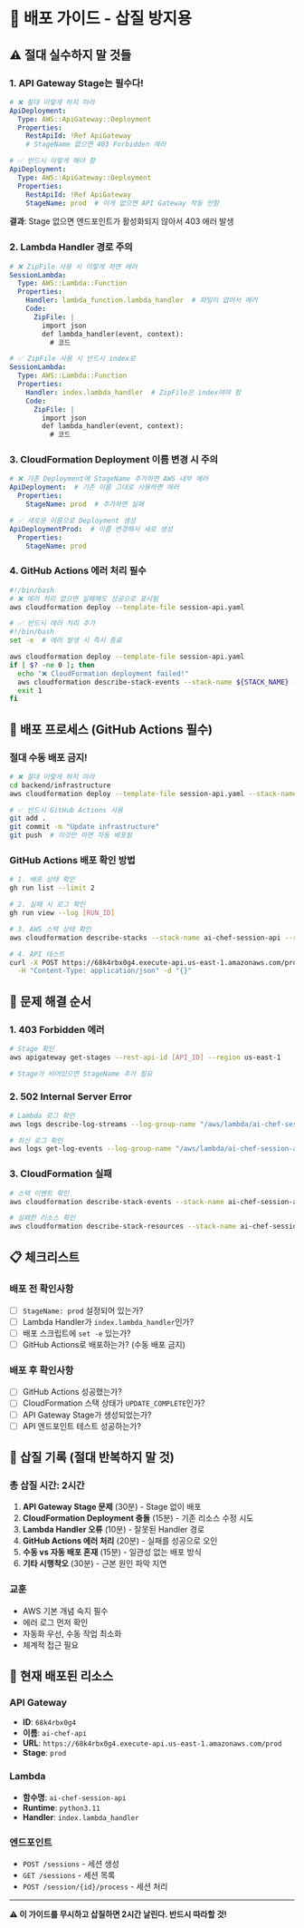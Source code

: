 # 🚨 배포 가이드 - 삽질 방지용

## ⚠️ 절대 실수하지 말 것들

### 1. API Gateway Stage는 필수다!
```yaml
# ❌ 절대 이렇게 하지 마라
ApiDeployment:
  Type: AWS::ApiGateway::Deployment
  Properties:
    RestApiId: !Ref ApiGateway
    # StageName 없으면 403 Forbidden 에러

# ✅ 반드시 이렇게 해야 함
ApiDeployment:
  Type: AWS::ApiGateway::Deployment
  Properties:
    RestApiId: !Ref ApiGateway
    StageName: prod  # 이게 없으면 API Gateway 작동 안함
```

**결과**: Stage 없으면 엔드포인트가 활성화되지 않아서 403 에러 발생

### 2. Lambda Handler 경로 주의
```yaml
# ❌ ZipFile 사용 시 이렇게 하면 에러
SessionLambda:
  Type: AWS::Lambda::Function
  Properties:
    Handler: lambda_function.lambda_handler  # 파일이 없어서 에러
    Code:
      ZipFile: |
        import json
        def lambda_handler(event, context):
          # 코드

# ✅ ZipFile 사용 시 반드시 index로
SessionLambda:
  Type: AWS::Lambda::Function
  Properties:
    Handler: index.lambda_handler  # ZipFile은 index여야 함
    Code:
      ZipFile: |
        import json
        def lambda_handler(event, context):
          # 코드
```

### 3. CloudFormation Deployment 이름 변경 시 주의
```yaml
# ❌ 기존 Deployment에 StageName 추가하면 AWS 내부 에러
ApiDeployment:  # 기존 이름 그대로 사용하면 에러
  Properties:
    StageName: prod  # 추가하면 실패

# ✅ 새로운 이름으로 Deployment 생성
ApiDeploymentProd:  # 이름 변경해서 새로 생성
  Properties:
    StageName: prod
```

### 4. GitHub Actions 에러 처리 필수
```bash
#!/bin/bash
# ❌ 에러 처리 없으면 실패해도 성공으로 표시됨
aws cloudformation deploy --template-file session-api.yaml

# ✅ 반드시 에러 처리 추가
#!/bin/bash
set -e  # 에러 발생 시 즉시 종료

aws cloudformation deploy --template-file session-api.yaml
if [ $? -ne 0 ]; then
  echo "❌ CloudFormation deployment failed!"
  aws cloudformation describe-stack-events --stack-name ${STACK_NAME} --max-items 10
  exit 1
fi
```

## 🔄 배포 프로세스 (GitHub Actions 필수)

### 절대 수동 배포 금지!
```bash
# ❌ 절대 이렇게 하지 마라
cd backend/infrastructure
aws cloudformation deploy --template-file session-api.yaml --stack-name ai-chef-session-api

# ✅ 반드시 GitHub Actions 사용
git add .
git commit -m "Update infrastructure"
git push  # 이것만 하면 자동 배포됨
```

### GitHub Actions 배포 확인 방법
```bash
# 1. 배포 상태 확인
gh run list --limit 2

# 2. 실패 시 로그 확인
gh run view --log [RUN_ID]

# 3. AWS 스택 상태 확인
aws cloudformation describe-stacks --stack-name ai-chef-session-api --region us-east-1

# 4. API 테스트
curl -X POST https://68k4rbx0g4.execute-api.us-east-1.amazonaws.com/prod/sessions \
  -H "Content-Type: application/json" -d "{}"
```

## 🐛 문제 해결 순서

### 1. 403 Forbidden 에러
```bash
# Stage 확인
aws apigateway get-stages --rest-api-id [API_ID] --region us-east-1

# Stage가 비어있으면 StageName 추가 필요
```

### 2. 502 Internal Server Error
```bash
# Lambda 로그 확인
aws logs describe-log-streams --log-group-name "/aws/lambda/ai-chef-session-api" --limit 1 --descending --order-by LastEventTime --region us-east-1

# 최신 로그 확인
aws logs get-log-events --log-group-name "/aws/lambda/ai-chef-session-api" --log-stream-name "[STREAM_NAME]" --region us-east-1
```

### 3. CloudFormation 실패
```bash
# 스택 이벤트 확인
aws cloudformation describe-stack-events --stack-name ai-chef-session-api --max-items 10 --region us-east-1

# 실패한 리소스 확인
aws cloudformation describe-stack-resources --stack-name ai-chef-session-api --region us-east-1
```

## 📋 체크리스트

### 배포 전 확인사항
- [ ] `StageName: prod` 설정되어 있는가?
- [ ] Lambda Handler가 `index.lambda_handler`인가?
- [ ] 배포 스크립트에 `set -e` 있는가?
- [ ] GitHub Actions로 배포하는가? (수동 배포 금지)

### 배포 후 확인사항
- [ ] GitHub Actions 성공했는가?
- [ ] CloudFormation 스택 상태가 `UPDATE_COMPLETE`인가?
- [ ] API Gateway Stage가 생성되었는가?
- [ ] API 엔드포인트 테스트 성공하는가?

## 🚨 삽질 기록 (절대 반복하지 말 것)

### 총 삽질 시간: 2시간
1. **API Gateway Stage 문제** (30분) - Stage 없이 배포
2. **CloudFormation Deployment 충돌** (15분) - 기존 리소스 수정 시도
3. **Lambda Handler 오류** (10분) - 잘못된 Handler 경로
4. **GitHub Actions 에러 처리** (20분) - 실패를 성공으로 오인
5. **수동 vs 자동 배포 혼재** (15분) - 일관성 없는 배포 방식
6. **기타 시행착오** (30분) - 근본 원인 파악 지연

### 교훈
- AWS 기본 개념 숙지 필수
- 에러 로그 먼저 확인
- 자동화 우선, 수동 작업 최소화
- 체계적 접근 필요

## 🎯 현재 배포된 리소스

### API Gateway
- **ID**: `68k4rbx0g4`
- **이름**: `ai-chef-api`
- **URL**: `https://68k4rbx0g4.execute-api.us-east-1.amazonaws.com/prod`
- **Stage**: `prod`

### Lambda
- **함수명**: `ai-chef-session-api`
- **Runtime**: `python3.11`
- **Handler**: `index.lambda_handler`

### 엔드포인트
- `POST /sessions` - 세션 생성
- `GET /sessions` - 세션 목록
- `POST /session/{id}/process` - 세션 처리

---

**⚠️ 이 가이드를 무시하고 삽질하면 2시간 날린다. 반드시 따라할 것!**
